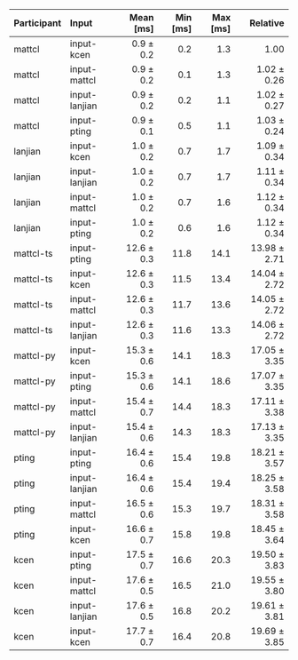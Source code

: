 | Participant | Input | Mean [ms] | Min [ms] | Max [ms] | Relative |
|:---|:---|---:|---:|---:|---:|
| mattcl | input-kcen | 0.9 ± 0.2 | 0.2 | 1.3 | 1.00 |
| mattcl | input-mattcl | 0.9 ± 0.2 | 0.1 | 1.3 | 1.02 ± 0.26 |
| mattcl | input-lanjian | 0.9 ± 0.2 | 0.2 | 1.1 | 1.02 ± 0.27 |
| mattcl | input-pting | 0.9 ± 0.1 | 0.5 | 1.1 | 1.03 ± 0.24 |
| lanjian | input-kcen | 1.0 ± 0.2 | 0.7 | 1.7 | 1.09 ± 0.34 |
| lanjian | input-lanjian | 1.0 ± 0.2 | 0.7 | 1.7 | 1.11 ± 0.34 |
| lanjian | input-mattcl | 1.0 ± 0.2 | 0.7 | 1.6 | 1.12 ± 0.34 |
| lanjian | input-pting | 1.0 ± 0.2 | 0.6 | 1.6 | 1.12 ± 0.34 |
| mattcl-ts | input-pting | 12.6 ± 0.3 | 11.8 | 14.1 | 13.98 ± 2.71 |
| mattcl-ts | input-kcen | 12.6 ± 0.3 | 11.5 | 13.4 | 14.04 ± 2.72 |
| mattcl-ts | input-mattcl | 12.6 ± 0.3 | 11.7 | 13.6 | 14.05 ± 2.72 |
| mattcl-ts | input-lanjian | 12.6 ± 0.3 | 11.6 | 13.3 | 14.06 ± 2.72 |
| mattcl-py | input-kcen | 15.3 ± 0.6 | 14.1 | 18.3 | 17.05 ± 3.35 |
| mattcl-py | input-pting | 15.3 ± 0.6 | 14.1 | 18.6 | 17.07 ± 3.35 |
| mattcl-py | input-mattcl | 15.4 ± 0.7 | 14.4 | 18.3 | 17.11 ± 3.38 |
| mattcl-py | input-lanjian | 15.4 ± 0.6 | 14.3 | 18.3 | 17.13 ± 3.35 |
| pting | input-pting | 16.4 ± 0.6 | 15.4 | 19.8 | 18.21 ± 3.57 |
| pting | input-lanjian | 16.4 ± 0.6 | 15.4 | 19.4 | 18.25 ± 3.58 |
| pting | input-mattcl | 16.5 ± 0.6 | 15.3 | 19.7 | 18.31 ± 3.58 |
| pting | input-kcen | 16.6 ± 0.7 | 15.8 | 19.8 | 18.45 ± 3.64 |
| kcen | input-pting | 17.5 ± 0.7 | 16.6 | 20.3 | 19.50 ± 3.83 |
| kcen | input-mattcl | 17.6 ± 0.5 | 16.5 | 21.0 | 19.55 ± 3.80 |
| kcen | input-lanjian | 17.6 ± 0.5 | 16.8 | 20.2 | 19.61 ± 3.81 |
| kcen | input-kcen | 17.7 ± 0.7 | 16.4 | 20.8 | 19.69 ± 3.85 |
